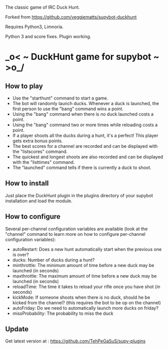 The classic game of IRC Duck Hunt.

Forked from https://github.com/veggiematts/supybot-duckhunt

Requires Python3, Limnoria.

Python 3 and score fixes. Plugin working.

\_o< ~ DuckHunt game for supybot ~ >o_/
=======================================

How to play
-----------
 * Use the "starthunt" command to start a game.
 * The bot will randomly launch ducks. Whenever a duck is launched, the first person to use the "bang" command wins a point. 
 * Using the "bang" command when there is no duck launched costs a point.
 * Using the "bang" command two or more times while reloading costs a point.
 * If a player shoots all the ducks during a hunt, it's a perfect! This player gets extra bonus points.
 * The best scores for a channel are recorded and can be displayed with the "listscores" command.
 * The quickest and longest shoots are also recorded and can be displayed with the "listtimes" command.
 * The "launched" command tells if there is currently a duck to shoot.

How to install
--------------
Just place the DuckHunt plugin in the plugins directory of your supybot installation and load the module.

How to configure
----------------
Several per-channel configuration variables are available (look at the "channel" command to learn more on how to configure per-channel configuration variables):
 * autoRestart: Does a new hunt automatically start when the previous one is over?
 * ducks: Number of ducks during a hunt?
 * minthrottle: The minimum amount of time before a new duck may be launched (in seconds)
 * maxthrottle: The maximum amount of time before a new duck may be launched (in seconds)
 * reloadTime: The time it takes to reload your rifle once you have shot (in seconds)
 * kickMode: If someone shoots when there is no duck, should he be kicked from the channel? (this requires the bot to be op on the channel)
 * autoFriday: Do we need to automatically launch more ducks on friday?
 * missProbability: The probability to miss the duck

Update
------
Get latest version at : https://github.com/TehPeGaSuS/supy-plugins
